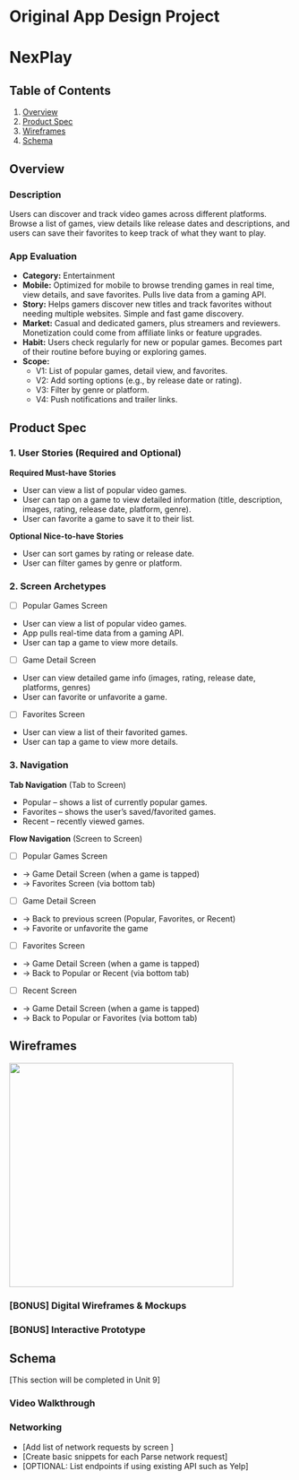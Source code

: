 Original App Design Project
===

# NexPlay

## Table of Contents

1. [Overview](#Overview)
2. [Product Spec](#Product-Spec)
3. [Wireframes](#Wireframes)
4. [Schema](#Schema)

## Overview

### Description

Users can discover and track video games across different platforms. Browse a list of games, view details like release dates and descriptions, and users can save their favorites to keep track of what they want to play.

### App Evaluation


- **Category:** Entertainment
- **Mobile:** Optimized for mobile to browse trending games in real time, view details, and save favorites. Pulls live data from a gaming API.
- **Story:** Helps gamers discover new titles and track favorites without needing multiple websites. Simple and fast game discovery.
- **Market:** Casual and dedicated gamers, plus streamers and reviewers. Monetization could come from affiliate links or feature upgrades.
- **Habit:** Users check regularly for new or popular games. Becomes part of their routine before buying or exploring games.
- **Scope:** 
    - V1: List of popular games, detail view, and favorites. 
    - V2: Add sorting options (e.g., by release date or rating).
    - V3: Filter by genre or platform. 
    - V4: Push notifications and trailer links. 


## Product Spec

### 1. User Stories (Required and Optional)

**Required Must-have Stories**

* User can view a list of popular video games.
* User can tap on a game to view detailed information (title, description, images, rating, release date, platform, genre).
* User can favorite a game to save it to their list.

**Optional Nice-to-have Stories**

* User can sort games by rating or release date.
* User can filter games by genre or platform.

### 2. Screen Archetypes

- [ ] Popular Games Screen
* User can view a list of popular video games.
* App pulls real-time data from a gaming API.
* User can tap a game to view more details.

- [ ] Game Detail Screen
* User can view detailed game info (images, rating, release date, platforms, genres)
* User can favorite or unfavorite a game.

- [ ] Favorites Screen
* User can view a list of their favorited games.
* User can tap a game to view more details.

### 3. Navigation

**Tab Navigation** (Tab to Screen)

* Popular – shows a list of currently popular games.
* Favorites – shows the user’s saved/favorited games.
* Recent – recently viewed games.

**Flow Navigation** (Screen to Screen)

- [ ] Popular Games Screen
* → Game Detail Screen (when a game is tapped)
* → Favorites Screen (via bottom tab)

- [ ] Game Detail Screen
* → Back to previous screen (Popular, Favorites, or Recent)
* → Favorite or unfavorite the game

- [ ] Favorites Screen
* → Game Detail Screen (when a game is tapped)
* → Back to Popular or Recent (via bottom tab)

- [ ] Recent Screen
* → Game Detail Screen (when a game is tapped)
* → Back to Popular or Favorites (via bottom tab)

## Wireframes


<img src="Wireframe.png" width=400>

### [BONUS] Digital Wireframes & Mockups

### [BONUS] Interactive Prototype

## Schema 

[This section will be completed in Unit 9]

### Video Walkthrough



### Networking

- [Add list of network requests by screen ]
- [Create basic snippets for each Parse network request]
- [OPTIONAL: List endpoints if using existing API such as Yelp]

